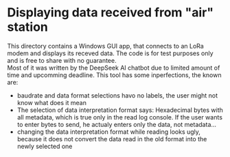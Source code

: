 # Displaying data received from "air" station
This directory contains a Windows GUI app, that connects to an LoRa modem and displays its receved data. The code is for test purposes only and is free to share with no guarantee.  
Most of it was written by the DeepSeek AI chatbot due to limited amount of time and upcomming deadline. 
This tool has some inperfections, the known are:  
* baudrate and data format selections havo no labels, the user might not know what does it mean
* The selection of data interpretation format says: Hexadecimal bytes with all metadata, which is true only in the read log console. If the user wants to enter bytes to send, he actualy enters only the data, not metadata...
* changing the data interpretation format while reading looks ugly, because it does not convert the data read in the old format into the newly selected one
